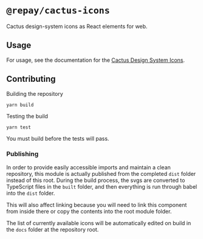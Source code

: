# `@repay/cactus-icons`

Cactus design-system icons as React elements for web.

## Usage

For usage, see the documentation for the [Cactus Design System Icons](../../docs/Icons/README.md).

## Contributing

Building the repository

```
yarn build
```

Testing the build

```
yarn test
```

You must build before the tests will pass.

### Publishing

In order to provide easily accessible imports and maintain a clean repository, this module is actually published from the completed `dist` folder instead of this root. During the build process, the svgs are converted to TypeScript files in the `built` folder, and then everything is run through babel into the `dist` folder.

This will also affect linking because you will need to link this component from inside there or copy the contents into the root module folder.

The list of currently available icons will be automatically edited on build in the `docs` folder at the repository root.
